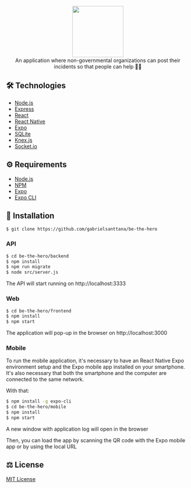 <div align="center">
  <img src="https://raw.githubusercontent.com/gabrielsanttana/be-the-hero/24bdfa7c62d3e010475d18d1383cd260d3ed9a1a/front-end/src/assets/logo.svg" height="140" width="140"/>
</div>

<div align="center">An application where non-governmental organizations can post their incidents so that people can help 🦸‍♂️</div>

## 🛠️ Technologies

<ul>
  <li><a href="https://nodejs.org/en/">Node.js</a></li>
  <li><a href="https://expressjs.com/">Express</a></li>
  <li><a href="https://reactjs.org/">React</a></li>
  <li><a href="https://reactnative.dev/">React Native</a></li>
  <li><a href="https://expo.io/">Expo</a></li>
  <li><a href="https://www.sqlite.org/index.html">SQLite</a></li>
  <li><a href="http://knexjs.org/">Knex.js</a></li>
  <li><a href="https://socket.io/">Socket.io</a></li>
</ul>

## ⚙️ Requirements

<ul>
  <li><a href="https://nodejs.org/en/">Node.js</a></li>
  <li><a href="https://www.npmjs.com/">NPM</a></li>
  <li><a href="https://expo.io/">Expo</a></li>
  <li><a href="https://expo.io/">Expo CLI</a></li>
</ul>

## 🚀 Installation

```
$ git clone https://github.com/gabrielsanttana/be-the-hero
```

### API
```bash
$ cd be-the-hero/backend
$ npm install
$ npm run migrate
$ node src/server.js
```

The API will start running on http://localhost:3333

### Web

```bash
$ cd be-the-hero/frontend
$ npm install
$ npm start 
```

The application will pop-up in the browser on http://localhost:3000

### Mobile

To run the mobile application, it's necessary to have an React Native Expo environment setup and the Expo mobile app installed on your smartphone.
It's also necessary that both the smartphone and the computer are connected to the same network.

With that:

```bash
$ npm install -g expo-cli
$ cd be-the-hero/mobile
$ npm install
$ npm start
```

<p>A new window with application log will open in the browser</p>
<p>Then, you can load the app by scanning the QR code with the Expo mobile app or by using the local URL</p>

## ⚖️ License

[MIT License](https://github.com/gabrielsanttana/be-the-hero/blob/master/LICENSE)

